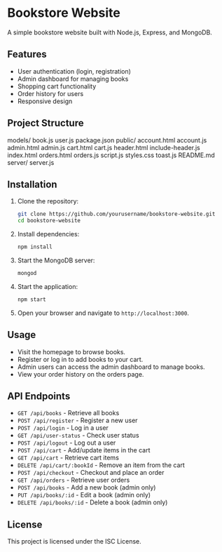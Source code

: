 # Bookstore Website

A simple bookstore website built with Node.js, Express, and MongoDB.

## Features

- User authentication (login, registration)
- Admin dashboard for managing books
- Shopping cart functionality
- Order history for users
- Responsive design

## Project Structure

models/ book.js user.js package.json public/ account.html account.js admin.html admin.js cart.html cart.js header.html include-header.js index.html orders.html orders.js script.js styles.css toast.js README.md server/ server.js

## Installation

1. Clone the repository:
    ```sh
    git clone https://github.com/yourusername/bookstore-website.git
    cd bookstore-website
    ```

2. Install dependencies:
    ```sh
    npm install
    ```

3. Start the MongoDB server:
    ```sh
    mongod
    ```

4. Start the application:
    ```sh
    npm start
    ```

5. Open your browser and navigate to `http://localhost:3000`.

## Usage

- Visit the homepage to browse books.
- Register or log in to add books to your cart.
- Admin users can access the admin dashboard to manage books.
- View your order history on the orders page.

## API Endpoints

- `GET /api/books` - Retrieve all books
- `POST /api/register` - Register a new user
- `POST /api/login` - Log in a user
- `GET /api/user-status` - Check user status
- `POST /api/logout` - Log out a user
- `POST /api/cart` - Add/update items in the cart
- `GET /api/cart` - Retrieve cart items
- `DELETE /api/cart/:bookId` - Remove an item from the cart
- `POST /api/checkout` - Checkout and place an order
- `GET /api/orders` - Retrieve user orders
- `POST /api/books` - Add a new book (admin only)
- `PUT /api/books/:id` - Edit a book (admin only)
- `DELETE /api/books/:id` - Delete a book (admin only)

## License

This project is licensed under the ISC License.

